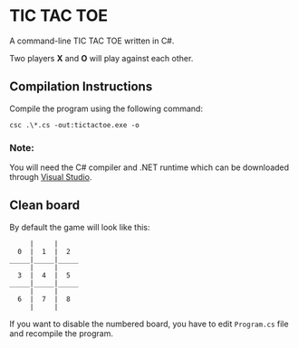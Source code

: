 # TIC TAC TOE

 A command-line TIC TAC TOE written in C#.

 Two players **X** and **O** will play against each other.

 ## Compilation Instructions

Compile the program using the following command:

```
csc .\*.cs -out:tictactoe.exe -o
```

### Note:
You will need the C# compiler and .NET runtime which can be downloaded through [Visual Studio](https://visualstudio.microsoft.com).

## Clean board

By default the game will look like this:

```
     |     |
  0  |  1  |  2
_____|_____|_____
     |     |
  3  |  4  |  5
_____|_____|_____
     |     |
  6  |  7  |  8
     |     |
```

If you want to disable the numbered board, you have to edit `Program.cs` file and recompile the program.